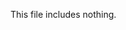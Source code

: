 <!-- >>>>>> BEGIN GENERATED FILE (include): SOURCE test/include/templates/nothing_nothing.md -->
This file includes nothing.
<!-- <<<<<< END GENERATED FILE (include): SOURCE test/include/templates/nothing_nothing.md -->
